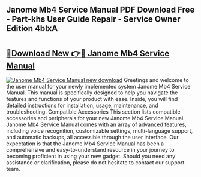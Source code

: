 ## Janome Mb4 Service Manual PDF Download Free - Part-khs User Guide Repair - Service Owner Edition 4blxA

# <h2><a href="http://bc66196.oget.top/?id=Janome+Mb4+Service+Manual">🔗Download New 👉🔴 Janome Mb4 Service Manual</a></h2>

[![Janome Mb4 Service Manual new download](https://i.imgur.com/5g1atiW.png)](http://bc66196.oget.top/?id=Janome+Mb4+Service+Manual)
Greetings and welcome to the user manual for your newly implemented system Janome Mb4 Service Manual. This manual is specifically designed to help you navigate the features and functions of your product with ease. Inside, you will find detailed instructions for installation, usage, maintenance, and troubleshooting. Compatible Accessories This section lists compatible accessories and peripherals for your new Janome Mb4 Service Manual. Janome Mb4 Service Manual comes with an array of advanced features, including voice recognition, customizable settings, multi-language support, and automatic backups, all accessible through the user interface. Our expectation is that the Janome Mb4 Service Manual has been a comprehensive and easy-to-understand resource in your journey to becoming proficient in using your new gadget. Should you need any assistance or clarification, please do not hesitate to contact our support team.
